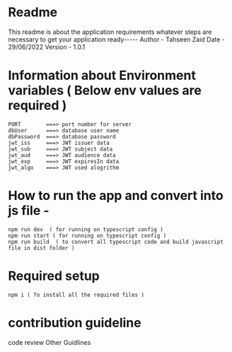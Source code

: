 # Readme 
This readme is about the application requirements whatever steps are necessary to get your application ready-----
Author - Tahseen Zaid
Date - 29/06/2022
Version - 1.0.1



# Information about Environment variables  (  Below env values are required )
    PORT        ===> port number for server
    dbUser      ===> database user name 
    dbPassword  ===> database password
    jwt_iss     ===> JWT issuer data 
    jwt_sub     ===> JWT subject data 
    jwt_aud     ===> JWT audience data 
    jwt_exp     ===> JWT expiresIn data 
    jwt_algo    ===> JWT used alogrithm 



# How to run the app and convert into js file -

    npm run dev  ( for running on typescript config )
    npm run start ( for running on typescript config )
    npm run build  ( to convert all typescript code and build javascript file in dist folder )



# Required setup 
    npm i ( To install all the required files )


# contribution guideline 

code review
Other Guidlines
 



